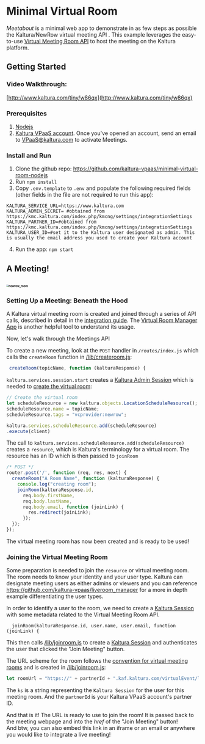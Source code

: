 # Minimal Virtual Room

*Meetabout* is a minimal web app to demonstrate in as few steps as possible the Kaltura/NewRow virtual meeting API . This example leverages the easy-to-use [Virtual Meeting Room API](https://github.com/kaltura-vpaas/virtual-meeting-rooms) to host the meeting on the Kaltura platform.

## Getting Started

### Video Walkthrough:

[http://www.kaltura.com/tiny/w86qx](http://www.kaltura.com/tiny/w86qx)

### Prerequisites

1. [Nodejs](https://nodejs.org/en/) 
2. [Kaltura VPaaS account](https://corp.kaltura.com/video-paas/registration?utm_campaign=Meetabout&utm_medium=affiliates&utm_source=GitHub). Once you've opened an account, send an email to <VPaaS@kaltura.com> to activate Meetings.

### Install and Run

1. Clone the github repo: https://github.com/kaltura-vpaas/minimal-virtual-room-nodejs
2. Run `npm install`
3. Copy `.env.template` to `.env` and populate the following required fields (other fields in the file are not required to run this app):

```env
KALTURA_SERVICE_URL=https://www.kaltura.com 
KALTURA_ADMIN_SECRET= #obtained from https://kmc.kaltura.com/index.php/kmcng/settings/integrationSettings 
KALTURA_PARTNER_ID=#obtained from https://kmc.kaltura.com/index.php/kmcng/settings/integrationSettings 
KALTURA_USER_ID=#set it to the Kaltura user designated as admin. This is usually the email address you used to create your Kaltura account 
```

4. Run the app: `npm start`

   

## A Meeting!

## <img src="/assets/images/meetabout/newrow_room.png" alt="newrow_room" style="zoom:35%;" />

### Setting Up a Meeting: Beneath the Hood

A Kaltura virtual meeting room is created and joined through a series of API calls, described in detail in the [integration guide](https://github.com/kaltura-vpaas/virtual-meeting-rooms). The [Virtual Room Manager App](https://github.com/kaltura-vpaas/liveroom_manager) is another helpful tool to understand its usage.

Now, let's walk through the Meetings API

To create a new meeting, look at the `POST` handler in `/routes/index.js` which calls the `createRoom` function in [/lib/createroom.js](https://github.com/kaltura-vpaas/meetabout/blob/master/lib/createroom.js):

```javascript
 createRoom(topicName, function (kalturaResponse) {
```

`kaltura.services.session.start` creates a [Kaltura Admin Session](https://github.com/kaltura-vpaas/virtual-meeting-rooms#creating-an-admin-session) which is needed to [create the virtual room](https://github.com/kaltura-vpaas/virtual-meeting-rooms#creating-a-resource):

```javascript
// Create the virtual room
let scheduleResource = new kaltura.objects.LocationScheduleResource();
scheduleResource.name = topicName;
scheduleResource.tags = "vcprovider:newrow";

kaltura.services.scheduleResource.add(scheduleResource)
.execute(client)
```

The call to `kaltura.services.scheduleResource.add(scheduleResource)` creates a `resource`, which is Kaltura's terminology for a virtual room. The resource has an ID which is then passed to `joinRoom`

```javascript
/* POST */
router.post('/', function (req, res, next) {
  createRoom("A Room Name", function (kalturaResponse) {
    console.log("creating room");
    joinRoom(kalturaResponse.id,
      req.body.firstName,
      req.body.lastName,
      req.body.email, function (joinLink) {
        res.redirect(joinLink);
      });
  });
});
```

The virtual meeting room has now been created and is ready to be used!

### Joining the Virtual Meeting Room

Some preparation is needed to join the `resource` or virtual meeting room. The room needs to know your identity and your user type. Kaltura can designate meeting users as either admins or viewers and you can reference https://github.com/kaltura-vpaas/liveroom_manager for a more in depth example differentiating the user types.

In order to identify a user to the room, we need to create a [Kaltura Session](https://github.com/kaltura-vpaas/virtual-meeting-rooms#creating-a-kaltura-session) with some metadata related to the Virtual Meeting Room API.

`  joinRoom(kalturaResponse.id, user.name, user.email, function (joinLink) {`

This then calls [/lib/joinroom.js](/lib/joinroom.js) to create a [Kaltura Session](https://github.com/kaltura-vpaas/virtual-meeting-rooms#creating-a-kaltura-session) and authenticates the user that clicked the "Join Meeting" button.

The URL scheme for the room follows the [convention for virtual meeting rooms](https://github.com/kaltura-vpaas/virtual-meeting-rooms#creating-the-virtual-meeting-room-url) and is created in [/lib/joinroom.js](/lib/joinroom.js):

```javascript
let roomUrl = "https://" + partnerId + ".kaf.kaltura.com/virtualEvent/launch?ks=" + result;
```

The `ks` is a string representing the `Kaltura Session` for the user for this meeting room. And the `partnerId` is your Kaltura VPaaS account's partner ID. 

And that is it! The URL is ready to use to join the room! It is passed back to the meeting webpage and into the *href* of the "Join Meeting" button!  
And btw, you can also embed this link in an iframe or an email or anywhere you would like to integrate a live meeting!